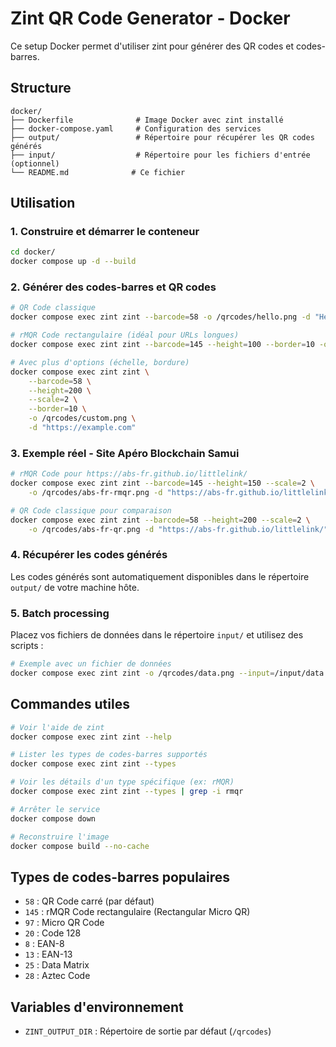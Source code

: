 # Zint QR Code Generator - Docker

Ce setup Docker permet d'utiliser zint pour générer des QR codes et codes-barres.

## Structure

```
docker/
├── Dockerfile              # Image Docker avec zint installé
├── docker-compose.yaml     # Configuration des services
├── output/                 # Répertoire pour récupérer les QR codes générés
├── input/                  # Répertoire pour les fichiers d'entrée (optionnel)
└── README.md              # Ce fichier
```

## Utilisation

### 1. Construire et démarrer le conteneur

```bash
cd docker/
docker compose up -d --build
```

### 2. Générer des codes-barres et QR codes

```bash
# QR Code classique
docker compose exec zint zint --barcode=58 -o /qrcodes/hello.png -d "Hello World"

# rMQR Code rectangulaire (idéal pour URLs longues)
docker compose exec zint zint --barcode=145 --height=100 --border=10 -o /qrcodes/rmqr.png -d "https://example.com"

# Avec plus d'options (échelle, bordure)
docker compose exec zint zint \
    --barcode=58 \
    --height=200 \
    --scale=2 \
    --border=10 \
    -o /qrcodes/custom.png \
    -d "https://example.com"
```

### 3. Exemple réel - Site Apéro Blockchain Samui

```bash
# rMQR Code pour https://abs-fr.github.io/littlelink/
docker compose exec zint zint --barcode=145 --height=150 --scale=2 \
    -o /qrcodes/abs-fr-rmqr.png -d "https://abs-fr.github.io/littlelink/"

# QR Code classique pour comparaison
docker compose exec zint zint --barcode=58 --height=200 --scale=2 \
    -o /qrcodes/abs-fr-qr.png -d "https://abs-fr.github.io/littlelink/"
```

### 4. Récupérer les codes générés

Les codes générés sont automatiquement disponibles dans le répertoire `output/` de votre machine hôte.

### 5. Batch processing

Placez vos fichiers de données dans le répertoire `input/` et utilisez des scripts :

```bash
# Exemple avec un fichier de données
docker compose exec zint zint -o /qrcodes/data.png --input=/input/data.txt
```

## Commandes utiles

```bash
# Voir l'aide de zint
docker compose exec zint zint --help

# Lister les types de codes-barres supportés
docker compose exec zint zint --types

# Voir les détails d'un type spécifique (ex: rMQR)
docker compose exec zint zint --types | grep -i rmqr

# Arrêter le service
docker compose down

# Reconstruire l'image
docker compose build --no-cache
```

## Types de codes-barres populaires

- `58` : QR Code carré (par défaut)
- `145` : rMQR Code rectangulaire (Rectangular Micro QR)
- `97` : Micro QR Code
- `20` : Code 128
- `8` : EAN-8
- `13` : EAN-13
- `25` : Data Matrix
- `28` : Aztec Code

## Variables d'environnement

- `ZINT_OUTPUT_DIR` : Répertoire de sortie par défaut (`/qrcodes`)
